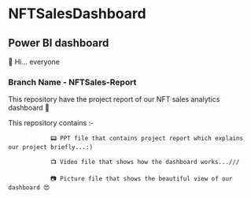 # NFTSalesDashboard

## Power BI dashboard


 🤩 Hi... everyone 
 
### Branch Name - NFTSales-Report

This repository have the project report of our NFT sales analytics dashboard 🎉

This repository contains :-                  

                📟 PPT file that contains project report which explains our project briefly...:)
                
                📺 Video file that shows how the dashboard works...///
               
                📷 Picture file that shows the beautiful view of our dashboard 😍
                

